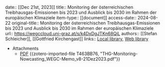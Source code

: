 date:: [[Dec 21st, 2023]]
title:: Monitoring der österreichischen Treibhausgas-Emissionen bis 2023 und Ausblick bis 2030 im Rahmen der europäischen Klimaziele
item-type:: [[document]]
access-date:: 2024-08-22
original-title:: Monitoring der österreichischen Treibhausgas-Emissionen bis 2023 und Ausblick bis 2030 im Rahmen der europäischen Klimaziele
url:: https://wegccloud.uni-graz.at/s/k4DxDgJTKn68QjL
authors:: [[Stefan Schleicher]], [[Gottfried Kirchengast]]
links:: [Local library](zotero://select/library/items/TQL247VM), [Web library](https://www.zotero.org/users/46463/items/TQL247VM)

- Attachments
	- [PDF](zotero://select/library/items/T463BB76) {{zotero-imported-file T463BB76, "THG-Monitoring-Nowcasting_WEGC-Memo_v8-21Dez2023.pdf"}}